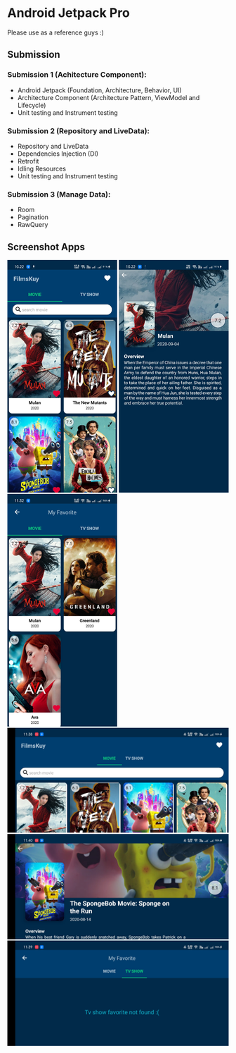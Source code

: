 # Android Jetpack Pro
Please use as a reference guys :) </br>

## Submission
### Submission 1 (Achitecture Component): 
* Android Jetpack (Foundation, Architecture, Behavior, UI)
* Architecture Component (Architecture Pattern, ViewModel and Lifecycle)
* Unit testing and Instrument testing

### Submission 2 (Repository and LiveData):
* Repository and LiveData
* Dependencies Injection (DI)
* Retrofit
* Idling Resources
* Unit testing and Instrument testing

### Submission 3 (Manage Data):
* Room
* Pagination
* RawQuery

## Screenshot Apps
<div>
  <img src="asset/home.jpg" alt="NotFound" width="250">
  <img src="asset/detail.jpg" alt="NotFound" width="250">
  <img src="asset/favorite.jpg" alt="NotFound" width="250">
</div>
<div>
  <img src="asset/land_home.jpg" alt="NotFound" width="750">
  <img src="asset/land_detail.jpg" alt="NotFound" width="750">
  <img src="asset/land_favorite.jpg" alt="NotFound" width="750">
</div>
